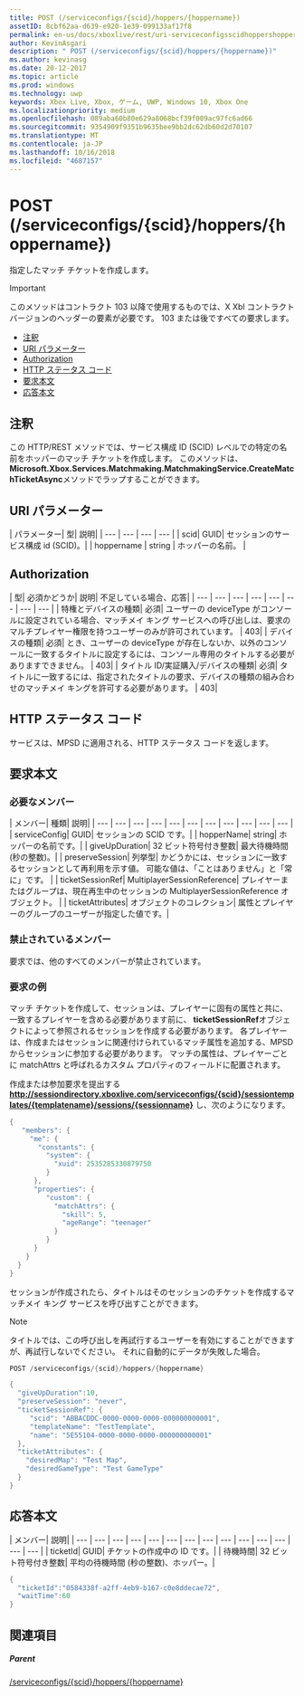 ```yaml
---
title: POST (/serviceconfigs/{scid}/hoppers/{hoppername})
assetID: 8cbf62aa-d639-e920-1e39-099133af17f8
permalink: en-us/docs/xboxlive/rest/uri-serviceconfigsscidhoppershoppernamepost.html
author: KevinAsgari
description: " POST (/serviceconfigs/{scid}/hoppers/{hoppername})"
ms.author: kevinasg
ms.date: 20-12-2017
ms.topic: article
ms.prod: windows
ms.technology: uwp
keywords: Xbox Live, Xbox, ゲーム, UWP, Windows 10, Xbox One
ms.localizationpriority: medium
ms.openlocfilehash: 089aba60b80e629a8068bcf39f009ac97fc6ad66
ms.sourcegitcommit: 9354909f9351b9635bee9bb2dc62db60d2d70107
ms.translationtype: MT
ms.contentlocale: ja-JP
ms.lasthandoff: 10/16/2018
ms.locfileid: "4687157"
---
```

# <a name="post-serviceconfigsscidhoppershoppername"></a>POST (/serviceconfigs/{scid}/hoppers/{hoppername})

指定したマッチ チケットを作成します。

> [!IMPORTANT]
> このメソッドはコントラクト 103 以降で使用するものでは、X Xbl コントラクト バージョンのヘッダーの要素が必要です。 103 または後ですべての要求します。

  * [注釈](#ID4ET)
  * [URI パラメーター](#ID4E5)
  * [Authorization](#ID4EJB)
  * [HTTP ステータス コード](#ID4E3C)
  * [要求本文](#ID4EFD)
  * [応答本文](#ID4E3G)

<a id="ID4ET"></a>


## <a name="remarks"></a>注釈

この HTTP/REST メソッドでは、サービス構成 ID (SCID) レベルでの特定の名前をホッパーのマッチ チケットを作成します。 このメソッドは、 **Microsoft.Xbox.Services.Matchmaking.MatchmakingService.CreateMatchTicketAsync**メソッドでラップすることができます。  
<a id="ID4E5"></a>


## <a name="uri-parameters"></a>URI パラメーター

| パラメーター| 型| 説明|
| --- | --- | --- | --- |
| scid| GUID| セッションのサービス構成 id (SCID)。|
| hoppername | string | ホッパーの名前。 |

<a id="ID4EJB"></a>


## <a name="authorization"></a>Authorization

| 型| 必須かどうか| 説明| 不足している場合、応答|
| --- | --- | --- | --- | --- | --- | --- | --- |
| 特権とデバイスの種類| 必須| ユーザーの deviceType がコンソールに設定されている場合、マッチメイ キング サービスへの呼び出しは、要求のマルチプレイヤー権限を持つユーザーのみが許可されています。 | 403|
| デバイスの種類| 必須| とき、ユーザーの deviceType が存在しないか、以外のコンソールに一致するタイトルに設定するには、コンソール専用のタイトルする必要がありますできません。 | 403|
| タイトル ID/実証購入/デバイスの種類| 必須| タイトルに一致するには、指定されたタイトルの要求、デバイスの種類の組み合わせのマッチメイ キングを許可する必要があります。 | 403|

<a id="ID4E3C"></a>


## <a name="http-status-codes"></a>HTTP ステータス コード
サービスは、MPSD に適用される、HTTP ステータス コードを返します。  
<a id="ID4EFD"></a>


## <a name="request-body"></a>要求本文

<a id="ID4ELD"></a>


### <a name="required-members"></a>必要なメンバー

| メンバー| 種類| 説明|
| --- | --- | --- | --- | --- | --- | --- | --- | --- | --- | --- |
| serviceConfig| GUID| セッションの SCID です。|
| hopperName| string| ホッパーの名前です。|
| giveUpDuration| 32 ビット符号付き整数| 最大待機時間 (秒の整数)。|
| preserveSession| 列挙型| かどうかには、セッションに一致するセッションとして再利用を示す値。 可能な値は、「ことはありません」と「常に」です。 |
| ticketSessionRef| MultiplayerSessionReference| プレイヤーまたはグループは、現在再生中のセッションの MultiplayerSessionReference オブジェクト。 |
| ticketAttributes| オブジェクトのコレクション| 属性とプレイヤーのグループのユーザーが指定した値です。|

<a id="ID4EXF"></a>


### <a name="prohibited-members"></a>禁止されているメンバー

要求では、他のすべてのメンバーが禁止されています。

<a id="ID4ECG"></a>


### <a name="sample-request"></a>要求の例

マッチ チケットを作成して、セッションは、プレイヤーに固有の属性と共に、一致するプレイヤーを含める必要があります前に、 **ticketSessionRef**オブジェクトによって参照されるセッションを作成する必要があります。 各プレイヤーは、作成またはセッションに関連付けられているマッチ属性を追加する、MPSD からセッションに参加する必要があります。 マッチの属性は、プレイヤーごとに matchAttrs と呼ばれるカスタム プロパティのフィールドに配置されます。

作成または参加要求を提出する**http://sessiondirectory.xboxlive.com/serviceconfigs/{scid}/sessiontemplates/{templatename}/sessions/{sessionname}** し、次のようになります。


```cpp
{
   "members": {
     "me": {
       "constants": {
         "system": {
           "xuid": 2535285330879750
         }
      },
      "properties": {
         "custom": {
           "matchAttrs": {
             "skill": 5,
             "ageRange": "teenager"
           }
         }
      }
    }
  }
}

```


セッションが作成されたら、タイトルはそのセッションのチケットを作成するマッチメイ キング サービスを呼び出すことができます。


> [!NOTE] 
> タイトルでは、この呼び出しを再試行するユーザーを有効にすることができますが、再試行しないでください。 それに自動的にデータが失敗した場合。  



```cpp
POST /serviceconfigs/{scid}/hoppers/{hoppername}

{
  "giveUpDuration":10,
  "preserveSession": "never",
  "ticketSessionRef": {
     "scid": "ABBACDDC-0000-0000-0000-000000000001",  
     "templateName": "TestTemplate",
     "name": "5E55104-0000-0000-0000-000000000001"
  },
  "ticketAttributes": {
    "desiredMap": "Test Map",
    "desiredGameType": "Test GameType"
  }
}

```


<a id="ID4E3G"></a>


## <a name="response-body"></a>応答本文

| メンバー| 説明|
| --- | --- | --- | --- | --- | --- | --- | --- | --- | --- | --- | --- | --- | --- |
| ticketId| GUID| チケットの作成中の ID です。|
| 待機時間| 32 ビット符号付き整数| 平均の待機時間 (秒の整数)、ホッパー。|


```cpp
{
  "ticketId":"0584338f-a2ff-4eb9-b167-c0e8ddecae72",
  "waitTime":60
}

```


<a id="ID4EHAAC"></a>


## <a name="see-also"></a>関連項目

<a id="ID4EJAAC"></a>


##### <a name="parent"></a>Parent  

[/serviceconfigs/{scid}/hoppers/{hoppername}](uri-serviceconfigsscidhoppershoppername.md)
